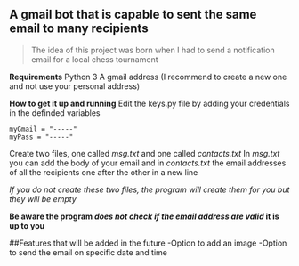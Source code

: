 ## A gmail bot that is capable to sent the same email to many recipients

> The idea of this project was born when I had to send a notification email for a local chess tournament


**Requirements**
Python 3 
A gmail address (I recommend to create a new one and not use your personal address)


**How to get it up and running**
Edit the keys.py file by adding your credentials in the definded variables
```
myGmail = "-----"
myPass = "-----"
```
Create two files, one called *msg.txt* and one called *contacts.txt*
In *msg.txt* you can add the body of your email and in *contacts.txt* the email addresses of all the recipients one after the other in a new line

*If you do not create these two files, the program will create them for you but they will be empty*

**Be aware the program _does not check if the email address are valid_ it is up to you**


##Features that will be added in the future 
-Option to add an image 
-Option to send the email on specific date and time
